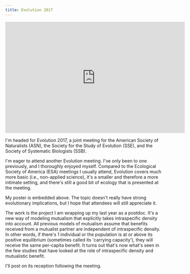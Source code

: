 ```yaml
---
title: Evolution 2017
---
```

<iframe src="https://widgets.figshare.com/articles/5125486/embed?show_title=1" width="568" height="351" frameborder="0"></iframe>

I'm headed for Evolution 2017, a joint meeting for the American Society of Naturalists (ASN), the Society for the Study of Evolution (SSE), and the Society of Systematic Biologists (SSB).

I'm eager to attend another Evolution meeting. I've only been to one previously, and I thoroughly enjoyed myself.  Compared to the Ecological Society of America (ESA) meetings I usually attend, Evolution covers much more basic (i.e., non-applied science), it's a smaller and therefore a more intimate setting, and there's still a good bit of ecology that is presented at the meeting.

My poster is embedded above.  The topic doesn't really have strong evolutionary implications, but I hope that attendees will still appreciate it.

The work is the project I am wrapping up my last year as a postdoc.  It's a new way of modeling mutualism that explicitly takes intraspecific density into account.  All previous models of mutualism assume that benefits received from a mutualist partner are independent of intraspecific density.  In other words, if there's 1 individual or the population is at or above its positive equilibrium (sometimes called its 'carrying capacity'), they will receive the same per-capita benefit.  It turns out that's now what's seen in the few studies that have looked at the role of intraspecific density and mutualistic benefit.

I'll post on its reception following the meeting.